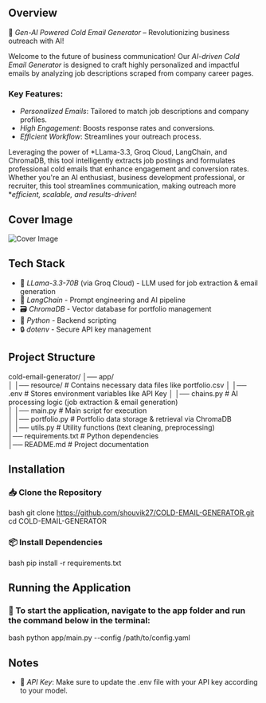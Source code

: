 ## Overview
🚀 *Gen-AI Powered Cold Email Generator* – Revolutionizing business outreach with AI!  

Welcome to the future of business communication! Our *AI-driven Cold Email Generator* is designed to craft highly personalized and impactful emails by analyzing job descriptions scraped from company career pages. 

### Key Features:
- *Personalized Emails*: Tailored to match job descriptions and company profiles.
- *High Engagement*: Boosts response rates and conversions.
- *Efficient Workflow*: Streamlines your outreach process.

Leveraging the power of *LLama-3.3, Groq Cloud, LangChain, and ChromaDB, this tool intelligently extracts job postings and formulates professional cold emails that enhance engagement and conversion rates. Whether you're an AI enthusiast, business development professional, or recruiter, this tool streamlines communication, making outreach more **efficient, scalable, and results-driven*!  

## Cover Image
![Cover Image](<cover_image.jpg>)

## Tech Stack
- 🧠 *LLama-3.3-70B* (via Groq Cloud) - LLM used for job extraction & email generation
- 🔗 *LangChain* - Prompt engineering and AI pipeline
- 🗃 *ChromaDB* - Vector database for portfolio management
- 🐍 *Python* - Backend scripting
- 🔒 *dotenv* - Secure API key management

## Project Structure

cold-email-generator/
│── app/  
│   │── resource/          # Contains necessary data files like portfolio.csv
│   │── .env               # Stores environment variables like API Key
│   │── chains.py          # AI processing logic (job extraction & email generation)  
│   │── main.py            # Main script for execution  
│   │── portfolio.py       # Portfolio data storage & retrieval via ChromaDB  
│   │── utils.py           # Utility functions (text cleaning, preprocessing)  
│── requirements.txt       # Python dependencies  
│── README.md              # Project documentation


## Installation
### 📥 Clone the Repository
bash
git clone https://github.com/shouvik27/COLD-EMAIL-GENERATOR.git
cd COLD-EMAIL-GENERATOR


### 📦 Install Dependencies
bash
pip install -r requirements.txt


## Running the Application
### 🚀 To start the application, navigate to the app folder and run the command below in the terminal:
bash
python app/main.py --config /path/to/config.yaml


## Notes
- 🔑 *API Key*: Make sure to update the .env file with your API key according to your model.
